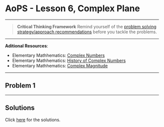 # AoPS - Lesson 6, Complex Plane

---

>**Critical Thinking Framework**
> Remind yourself of the [problem solving strategy/approach recommendations](../../../critical-thinking/toolbox/advice.md) before you tackle the problems.

---

**Aditional Resources**:

- Elementary Mathhematics: [Complex Numbers](../../../elem/number-sets/complex-numbers.md)
- Elementary Mathhematics: [History of Complex Numbers](../../../elem/number-sets/complex-number-history.md)
- Elementary Mathhematics: [Complex Magnitude](../../../elem/number-sets/complex-magnitude.md)

---

## **Problem 1**

>


---

## **Solutions**

Click [here](hw.07.sol.md) for the solutions.